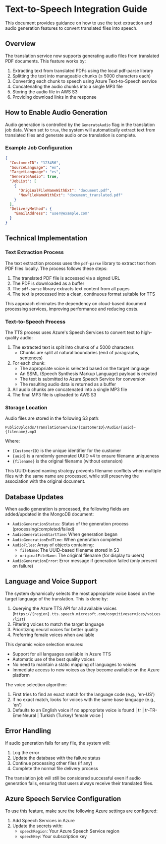 # Text-to-Speech Integration Guide

This document provides guidance on how to use the text extraction and audio generation features to convert translated files into speech.

## Overview

The translation service now supports generating audio files from translated PDF documents. This feature works by:

1. Extracting text from translated PDFs using the local pdf-parse library
2. Splitting the text into manageable chunks (≤ 5000 characters each)
3. Converting each chunk to speech using Azure Text-to-Speech service
4. Concatenating the audio chunks into a single MP3 file
5. Storing the audio file in AWS S3
6. Providing download links in the response

## How to Enable Audio Generation

Audio generation is controlled by the `GenerateAudio` flag in the translation job data. When set to `true`, the system will automatically extract text from translated files and generate audio once translation is complete.

### Example Job Configuration

```json
{
  "CustomerID": "123456",
  "SourceLanguage": "en",
  "TargetLanguage": "es",
  "GenerateAudio": true,
  "JobList": [
    {
      "OriginalFileNameWithExt": "document.pdf",
      "NewFileNameWithExt": "document_translated.pdf"
    }
  ],
  "DeliveryMethod": {
    "EmailAddress": "user@example.com"
  }
}
```

## Technical Implementation

### Text Extraction Process

The text extraction process uses the `pdf-parse` library to extract text from PDF files locally. The process follows these steps:

1. The translated PDF file is accessed via a signed URL
2. The PDF is downloaded as a buffer
3. The `pdf-parse` library extracts text content from all pages
4. The text is processed into a clean, continuous format suitable for TTS

This approach eliminates the dependency on cloud-based document processing services, improving performance and reducing costs.

### Text-to-Speech Process

The TTS process uses Azure's Speech Services to convert text to high-quality audio:

1. The extracted text is split into chunks of ≤ 5000 characters
   - Chunks are split at natural boundaries (end of paragraphs, sentences)
2. For each chunk:
   - The appropriate voice is selected based on the target language
   - An SSML (Speech Synthesis Markup Language) payload is created
   - The text is submitted to Azure Speech Service for conversion
   - The resulting audio data is returned as a buffer
3. All audio chunks are concatenated into a single MP3 file
4. The final MP3 file is uploaded to AWS S3

### Storage Location

Audio files are stored in the following S3 path:
```
PublicUploads/TranslationService/{CustomerID}/Audio/{uuid}-{filename}.mp3
```

Where:
- `{CustomerID}` is the unique identifier for the customer
- `{uuid}` is a randomly generated UUID v4 to ensure filename uniqueness
- `{filename}` is the original filename (without extension)

This UUID-based naming strategy prevents filename conflicts when multiple files with the same name are processed, while still preserving the association with the original document.

## Database Updates

When audio generation is processed, the following fields are added/updated in the MongoDB document:

- `AudioGenerationStatus`: Status of the generation process (processing/completed/failed)
- `AudioGenerationStartTime`: When generation began
- `AudioGenerationEndTime`: When generation completed
- `AudioFiles`: Array of objects containing:
  - `fileName`: The UUID-based filename stored in S3
  - `originalFileName`: The original filename (for display to users)
- `AudioGenerationError`: Error message if generation failed (only present on failure)

## Language and Voice Support

The system dynamically selects the most appropriate voice based on the target language of the translation. This is done by:

1. Querying the Azure TTS API for all available voices (`https://{region}.tts.speech.microsoft.com/cognitiveservices/voices/list`)
2. Filtering voices to match the target language
3. Prioritizing neural voices for better quality
4. Preferring female voices when available

This dynamic voice selection ensures:
- Support for all languages available in Azure TTS
- Automatic use of the best quality voices
- No need to maintain a static mapping of languages to voices
- Immediate access to new voices as they become available on the Azure platform

The voice selection algorithm:
1. First tries to find an exact match for the language code (e.g., 'en-US')
2. If no exact match, looks for voices with the same base language (e.g., 'en')
3. Defaults to an English voice if no appropriate voice is found
| tr | tr-TR-EmelNeural | Turkish (Turkey) female voice |

## Error Handling

If audio generation fails for any file, the system will:

1. Log the error
2. Update the database with the failure status
3. Continue processing other files (if any)
4. Complete the normal file delivery process

The translation job will still be considered successful even if audio generation fails, ensuring that users always receive their translated files.

## Azure Speech Service Configuration

To use this feature, make sure the following Azure settings are configured:

1. Add Speech Services in Azure
2. Update the secrets with:
   - `speechRegion`: Your Azure Speech Service region
   - `speechKey`: Your subscription key